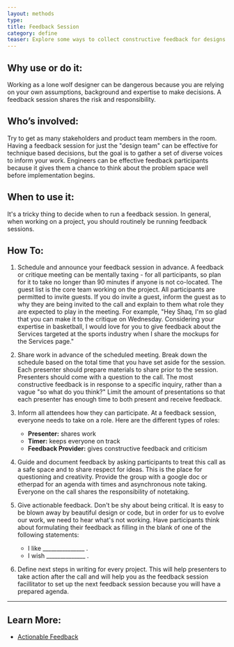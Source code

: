 ```yaml
---
layout: methods
type: 
title: Feedback Session
category: define
teaser: Explore some ways to collect constructive feedback for designs and protoypes.
---
```


## Why use or do it:

Working as a lone wolf designer can be dangerous because you are relying on your own assumptions, background and expertise to make decisions. A feedback session shares the risk and responsibility.

## Who’s involved:

Try to get as many stakeholders and product team members in the room. Having a feedback session for just the "design team" can be effective for technique based decisions, but the goal is to gather a set of diverse voices to inform your work. Engineers can be effective feedback participants because it gives them a chance to think about the problem space well before implementation begins.

## When to use it:

It's a tricky thing to decide when to run a feedback session. In general, when working on a project, you should routinely be running feedback sessions.  

## How To:

1. Schedule and announce your feedback session in advance. A feedback or critique meeting can be mentally taxing - for all participants, so plan for it to take no longer than 90 minutes if anyone is not co-located. The guest list is the core team working on the project. All participants are permitted to invite guests. If you do invite a guest, inform the guest as to why they are being invited to the call and explain to them what role they are expected to play in the meeting. For example, "Hey Shaq, I'm so glad that you can make it to the critique on Wednesday. Considering your expertise in basketball, I would love for you to give feedback about the Services targeted at the sports industry when I share the mockups for the Services page."

2. Share work in advance of the scheduled meeting. Break down the schedule based on the total time that you have set aside for the session. Each presenter should prepare materials to share prior to the session. Presenters should come with a question to the call. The most constructive feedback is in response to a specific inquiry, rather than a vague "so what do you think?" Limit the amount of presentations so that each presenter has enough time to both present and receive feedback.

3. Inform all attendees how they can participate. At a feedback session, everyone needs to take on a role. Here are the different types of roles:  
    - **Presenter:** shares work
    - **Timer:** keeps everyone on track
    - **Feedback Provider:** gives constructive feedback and criticism

4. Guide and document feedback by asking participants to treat this call as a safe space and to share respect for ideas. This is the place for questioning and creativity. Provide the group with a google doc or etherpad for an agenda with times and asynchronous note taking. Everyone on the call shares the responsibility of notetaking.


5. Give actionable feedback. Don't be shy about being critical. It is easy to be blown away by beautiful design or code, but in order for us to evolve our work, we need to hear what's not working. Have participants think about formulating their feedback as filling in the blank of one of the following statements:
    * I like _______________ .
    * I wish ______________ .


6. Define next steps in writing for every project. This will help presenters to take action after the call and will help you as the feedback session facillitator to set up the next feedback session because you will have a prepared agenda.

---

## Learn More:

* [Actionable Feedback](https://jess.makes.org/thimble/MTEzMjMzMTI2NA==/actionable-feedback)
